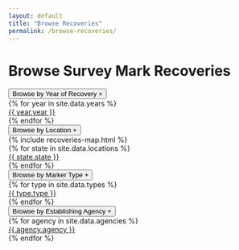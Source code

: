 ```yaml
---
layout: default
title: "Browse Recoveries"
permalink: /browse-recoveries/
---
```


<h1>Browse Survey Mark Recoveries</h1>

<section id="accordion" class="accordion open-first browse-recoveries">
    <div class="accordion-container">    
      <div class="accordion-item">
        <button class="accordion-trigger" id="accordion-trigger-{{ forloop.index }}" aria-expanded="false" aria-controls="accordion-content-{{ forloop.index }}">
          <span class="accordion-title">Browse by Year of Recovery</span>
          <span class="accordion-icon">&plus;</span>
        </button>
        <div class="accordion-content" id="accordion-content-{{ forloop.index }}" role="region" aria-labelledby="accordion-trigger-{{ forloop.index }}">
          <div class="widget__panel archive-grid cards">
          {% for year in site.data.years %}
              <div class="card">
                <a href="/year/{{ year.year }}">{{ year.year }}</a>                 
              </div>
          {% endfor %}
          </div>
        </div>
      </div>
      <div class="accordion-item">
        <button class="accordion-trigger" id="accordion-trigger-{{ forloop.index }}" aria-expanded="false" aria-controls="accordion-content-{{ forloop.index }}">
          <span class="accordion-title">Browse by Location</span>
          <span class="accordion-icon">&plus;</span>
        </button>
        <div class="accordion-content" id="accordion-content-{{ forloop.index }}" role="region" aria-labelledby="accordion-trigger-{{ forloop.index }}">
          {% include recoveries-map.html %}
          <div class="widget__panel archive-grid cards">
          {% for state in site.data.locations %}
              <div class="card">
                <a href="/location/{{ state.state | slugify }}">{{ state.state }}</a>                 
              </div>
          {% endfor %}
          </div>
        </div>
      </div>
      <div class="accordion-item">
        <button class="accordion-trigger" id="accordion-trigger-{{ forloop.index }}" aria-expanded="false" aria-controls="accordion-content-{{ forloop.index }}">
          <span class="accordion-title">Browse by Marker Type</span>
          <span class="accordion-icon">&plus;</span>
        </button>
        <div class="accordion-content" id="accordion-content-{{ forloop.index }}" role="region" aria-labelledby="accordion-trigger-{{ forloop.index }}">
          <div class="widget__panel archive-grid cards">
          {% for type in site.data.types %}
              <div class="card">
                <a href="/marker-type/{{ type.type | slugify }}">{{ type.type }}</a>                 
              </div>
          {% endfor %}
          </div>
        </div>
      </div>
      <div class="accordion-item">
        <button class="accordion-trigger" id="accordion-trigger-{{ forloop.index }}" aria-expanded="false" aria-controls="accordion-content-{{ forloop.index }}">
          <span class="accordion-title">Browse by Establishing Agency</span>
          <span class="accordion-icon">&plus;</span>
        </button>
        <div class="accordion-content" id="accordion-content-{{ forloop.index }}" role="region" aria-labelledby="accordion-trigger-{{ forloop.index }}">
          <div class="widget__panel archive-grid cards">
          {% for agency in site.data.agencies %}
              <div class="card">
                <a href="/agency/{{ agency.agency | slugify }}">{{ agency.agency }}</a>                 
              </div>
          {% endfor %}
          </div>
        </div>
      </div>           
    </div>
</section>


